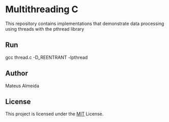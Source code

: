 # Multithreading C

This repository contains implementations that demonstrate data processing using threads with the pthread library

## Run

gcc thread.c -D_REENTRANT -lpthread

## Author

Mateus Almeida

## License

This project is licensed under the [MIT](https://github.com/imsouza/multithreading/blob/main/LICENSE) License.